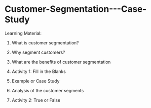 # Customer-Segmentation---Case-Study

Learning Material:

  1. What is customer segmentation?
  
  2. Why segment customers?
  
  3. What are the benefits of customer segmentation
  
  4. Activity 1: Fill in the Blanks
  
  5. Example or Case Study
  
  6. Analysis of the customer segments
  
  7. Activity 2: True or False
